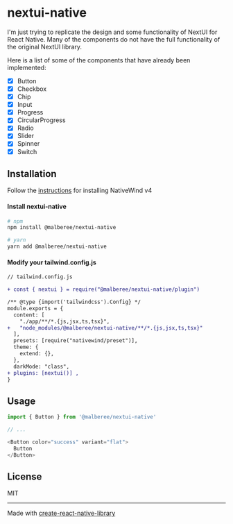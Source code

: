 # nextui-native

I'm just trying to replicate the design and some functionality of NextUI for React Native.
Many of the components do not have the full functionality of the original NextUI library.

Here is a list of some of the components that have already been implemented:

- [x] Button
- [x] Checkbox
- [x] Chip
- [x] Input
- [x] Progress
- [x] CircularProgress
- [x] Radio
- [x] Slider
- [x] Spinner
- [x] Switch

## Installation

Follow the [instructions](https://www.nativewind.dev/getting-started/react-native) for installing NativeWind v4

#### Install nextui-native

```sh
# npm
npm install @malberee/nextui-native

# yarn
yarn add @malberee/nextui-native
```

#### Modify your tailwind.config.js

```diff
// tailwind.config.js

+ const { nextui } = require("@malberee/nextui-native/plugin")

/** @type {import('tailwindcss').Config} */
module.exports = {
  content: [
    "./app/**/*.{js,jsx,ts,tsx}",
+   "node_modules/@malberee/nextui-native/**/*.{js,jsx,ts,tsx}"
  ],
  presets: [require("nativewind/preset")],
  theme: {
    extend: {},
  },
  darkMode: "class",
+ plugins: [nextui()] ,
}
```

## Usage

```js
import { Button } from '@malberee/nextui-native'

// ...

<Button color="success" variant="flat">
  Button
</Button>
```

## License

MIT

---

Made with [create-react-native-library](https://github.com/callstack/react-native-builder-bob)
